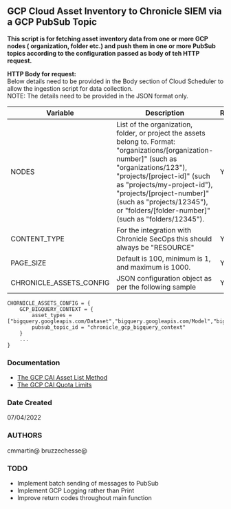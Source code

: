 ## GCP Cloud Asset Inventory to Chronicle SIEM via a GCP PubSub Topic
**This script is for fetching asset inventory data from one or more GCP nodes (
organization, folder etc.) and push them in one or more PubSub topics according
to the configuration passed as body of teh HTTP request.**

**HTTP Body for request:**
<br>Below details need to be provided in the Body section of Cloud Scheduler to
allow the ingestion script for data collection.<br>NOTE: The details need to be
provided in the JSON format only.</br>

| Variable                | Description                                                                                                                                                                                                                                                                                                                 | Required | Default | Secret |
|-------------------------|-----------------------------------------------------------------------------------------------------------------------------------------------------------------------------------------------------------------------------------------------------------------------------------------------------------------------------|----------|---------|--------|
| NODES                   | List of the organization, folder, or project the assets belong to. Format: "organizations/[organization-number]" (such as "organizations/123"), "projects/[project-id]" (such as "projects/my-project-id"), "projects/[project-number]" (such as "projects/12345"), or "folders/[folder-number]" (such as "folders/12345"). | Yes      | -       | No     |
| CONTENT_TYPE            | For the integration with Chronicle SecOps this should always be "RESOURCE"                                                                                                                                                                                                                                                  | Yes      | -       | No     |
| PAGE_SIZE               | Default is 100, minimum is 1, and maximum is 1000.                                                                                                                                                                                                                                                                          | Yes      | -       | No     |
| CHRONICLE_ASSETS_CONFIG | JSON configuration object as per the following sample                                                                                                                                                                                                                                                                       | Yes      | -       | No     |

```hcl
CHORNICLE_ASSETS_CONFIG = {
    GCP_BIGQUERY_CONTEXT = {
        asset_types = ["bigquery.googleapis.com/Dataset","bigquery.googleapis.com/Model","bigquery.googleapis.com/Table"]
        pubsub_topic_id = "chronicle_gcp_bigquery_context"
    }
    ...
}
```

### Documentation

* [The GCP CAI Asset List Method](https://cloud.google.com/asset-inventory/docs/reference/rest/v1/assets/list)
* [The GCP CAI Quota Limits](https://cloud.google.com/asset-inventory/docs/quota)

### Date Created
07/04/2022

### AUTHORS
cmmartin@
bruzzechesse@

### TODO
* Implement batch sending of messages to PubSub
* Implement GCP Logging rather than Print
* Improve return codes throughout main function